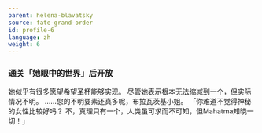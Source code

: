 ```yaml
---
parent: helena-blavatsky
source: fate-grand-order
id: profile-6
language: zh
weight: 6
---
```


### 通关「她眼中的世界」后开放

她似乎有很多愿望希望圣杯能够实现。
尽管她表示根本无法缩减到一个，但实际情况不明。
……您的不明要素还真多呢，布拉瓦茨基小姐。
「你难道不觉得神秘的女性比较好吗？
不，真理只有一个，人类虽可求而不可知，但Mahatma知晓一切！」
